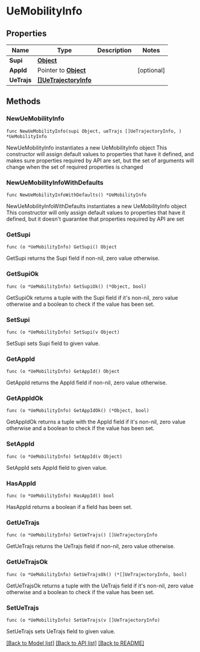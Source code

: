 # UeMobilityInfo

## Properties

Name | Type | Description | Notes
------------ | ------------- | ------------- | -------------
**Supi** | [**Object**](Object.md) |  | 
**AppId** | Pointer to [**Object**](Object.md) |  | [optional] 
**UeTrajs** | [**[]UeTrajectoryInfo**](UeTrajectoryInfo.md) |  | 

## Methods

### NewUeMobilityInfo

`func NewUeMobilityInfo(supi Object, ueTrajs []UeTrajectoryInfo, ) *UeMobilityInfo`

NewUeMobilityInfo instantiates a new UeMobilityInfo object
This constructor will assign default values to properties that have it defined,
and makes sure properties required by API are set, but the set of arguments
will change when the set of required properties is changed

### NewUeMobilityInfoWithDefaults

`func NewUeMobilityInfoWithDefaults() *UeMobilityInfo`

NewUeMobilityInfoWithDefaults instantiates a new UeMobilityInfo object
This constructor will only assign default values to properties that have it defined,
but it doesn't guarantee that properties required by API are set

### GetSupi

`func (o *UeMobilityInfo) GetSupi() Object`

GetSupi returns the Supi field if non-nil, zero value otherwise.

### GetSupiOk

`func (o *UeMobilityInfo) GetSupiOk() (*Object, bool)`

GetSupiOk returns a tuple with the Supi field if it's non-nil, zero value otherwise
and a boolean to check if the value has been set.

### SetSupi

`func (o *UeMobilityInfo) SetSupi(v Object)`

SetSupi sets Supi field to given value.


### GetAppId

`func (o *UeMobilityInfo) GetAppId() Object`

GetAppId returns the AppId field if non-nil, zero value otherwise.

### GetAppIdOk

`func (o *UeMobilityInfo) GetAppIdOk() (*Object, bool)`

GetAppIdOk returns a tuple with the AppId field if it's non-nil, zero value otherwise
and a boolean to check if the value has been set.

### SetAppId

`func (o *UeMobilityInfo) SetAppId(v Object)`

SetAppId sets AppId field to given value.

### HasAppId

`func (o *UeMobilityInfo) HasAppId() bool`

HasAppId returns a boolean if a field has been set.

### GetUeTrajs

`func (o *UeMobilityInfo) GetUeTrajs() []UeTrajectoryInfo`

GetUeTrajs returns the UeTrajs field if non-nil, zero value otherwise.

### GetUeTrajsOk

`func (o *UeMobilityInfo) GetUeTrajsOk() (*[]UeTrajectoryInfo, bool)`

GetUeTrajsOk returns a tuple with the UeTrajs field if it's non-nil, zero value otherwise
and a boolean to check if the value has been set.

### SetUeTrajs

`func (o *UeMobilityInfo) SetUeTrajs(v []UeTrajectoryInfo)`

SetUeTrajs sets UeTrajs field to given value.



[[Back to Model list]](../README.md#documentation-for-models) [[Back to API list]](../README.md#documentation-for-api-endpoints) [[Back to README]](../README.md)


